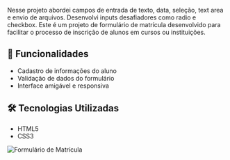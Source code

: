 Nesse  projeto  abordei campos de entrada de texto, data, seleção, text area e envio de arquivos. Desenvolvi inputs desafiadores como radio e checkbox. Este é um projeto de formulário de matrícula desenvolvido para facilitar o processo de inscrição de alunos em cursos ou instituições.

## 🚀 Funcionalidades

- Cadastro de informações do aluno
- Validação de dados do formulário
- Interface amigável e responsiva

## 🛠️ Tecnologias Utilizadas

- HTML5
- CSS3


![Formulário de Matrícula](https://github.com/user-attachments/assets/39e58c90-fe87-466c-8066-a5edc7ee4490)

